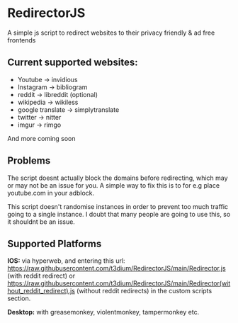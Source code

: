 # RedirectorJS
A simple js script to redirect websites to their privacy friendly &amp; ad free frontends

## Current supported websites:

* Youtube -> invidious
* Instagram -> bibliogram
* reddit -> libreddit (optional)
* wikipedia -> wikiless
* google translate -> simplytranslate
* twitter -> nitter
* imgur -> rimgo

And more coming soon

## Problems

The script doesnt actually block the domains before redirecting, which may or may not be an issue for you. A simple way to fix this is to for e.g place youtube.com in your adblock.

This script doesn't randomise instances in order to prevent too much traffic going to a single instance. I doubt that many people are going to use this, so it shouldnt be an issue.

## Supported Platforms

**IOS:** via hyperweb, and entering this url: https://raw.githubusercontent.com/t3dium/RedirectorJS/main/Redirector.js (with reddit redirect) or https://raw.githubusercontent.com/t3dium/RedirectorJS/main/Redirector(without_reddit_redirect).js (without reddit redirects) in the custom scripts section.

**Desktop:** with greasemonkey, violentmonkey, tampermonkey etc. 

